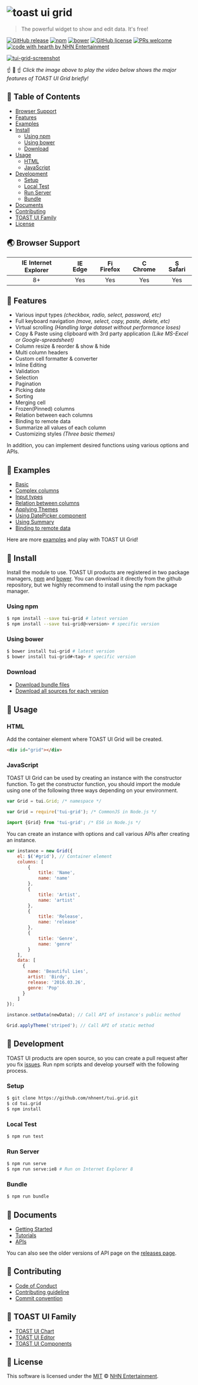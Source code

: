 # ![toast ui grid](https://cloud.githubusercontent.com/assets/12269489/13489851/a5ca2490-e16c-11e5-8d80-3bf6fe3b940d.png)

> The powerful widget to show and edit data. It's free!

[![GitHub release](https://img.shields.io/github/release/nhnent/tui.grid.svg)](https://github.com/nhnent/tui.grid/releases/latest)
[![npm](https://img.shields.io/npm/v/tui-grid.svg)](https://www.npmjs.com/package/tui-grid)
[![bower](https://img.shields.io/bower/v/tui-grid.svg)](https://github.com/nhnent/tui.grid/releases/latest)
[![GitHub license](https://img.shields.io/github/license/nhnent/tui.grid.svg)](https://github.com/nhnent/tui.grid/blob/production/LICENSE)
[![PRs welcome](https://img.shields.io/badge/PRs-welcome-ff69b4.svg)](https://github.com/nhnent/tui.grid/pulls)
[![code with hearth by NHN Entertainment](https://img.shields.io/badge/%3C%2F%3E%20with%20%E2%99%A5%20by-NHN%20Entertainment-ff1414.svg)](https://github.com/nhnent)

[![tui-grid-screenshot](https://user-images.githubusercontent.com/18183560/35043725-fde63120-fbd0-11e7-8952-66eb7750a8b5.png)](https://www.youtube.com/watch?v=pyPlOFhexQk)

☝️ 👀 ☝️ _Click the image above to play the video below shows the major features of TOAST UI Grid briefly!_

## 🚩 Table of Contents
* [Browser Support](#-browser-support)
* [Features](#-features)
* [Examples](#-examples)
* [Install](#-install)
  * [Using npm](#using-npm)
  * [Using bower](#using-bower)
  * [Download](#download)
* [Usage](#-usage)
  * [HTML](#html)
  * [JavaScript](#javascript)
* [Development](#-development)
  * [Setup](#setup)
  * [Local Test](#local-test)
  * [Run Server](#run-server)
  * [Bundle](#bundle)
* [Documents](#-documents)
* [Contributing](#-contributing)
* [TOAST UI Family](#-toast-ui-family)
* [License](#-license)

## 🌏 Browser Support
|<img src="https://user-images.githubusercontent.com/1215767/34348590-250b3ca2-ea4f-11e7-9efb-da953359321f.png" alt="IE / Edge" width="16px" height="16px" /> Internet Explorer | <img src="https://user-images.githubusercontent.com/1215767/34348380-93e77ae8-ea4d-11e7-8696-9a989ddbbbf5.png" alt="IE / Edge" width="16px" height="16px" /> Edge | <img src="https://user-images.githubusercontent.com/1215767/34348383-9e7ed492-ea4d-11e7-910c-03b39d52f496.png" alt="Firefox" width="16px" height="16px" /> Firefox | <img src="https://user-images.githubusercontent.com/1215767/34348387-a2e64588-ea4d-11e7-8267-a43365103afe.png" alt="Chrome" width="16px" height="16px" /> Chrome | <img src="https://user-images.githubusercontent.com/1215767/34348394-a981f892-ea4d-11e7-9156-d128d58386b9.png" alt="Safari" width="16px" height="16px" /> Safari |
| :---------: | :---------: | :---------: | :---------: | :---------: |
| 8+ | Yes | Yes | Yes | Yes |


## 🎨 Features
* Various input types *(checkbox, radio, select, password, etc)*
* Full keyboard navigation *(move, select, copy, paste, delete, etc)*
* Virtual scrolling *(Handling large dataset without performance loses)*
* Copy & Paste using clipboard with 3rd party application *(Like MS-Excel or Google-spreadsheet)*
* Column resize & reorder & show & hide
* Multi column headers
* Custom cell formatter & converter
* Inline Editing
* Validation
* Selection
* Pagination
* Picking date
* Sorting
* Merging cell
* Frozen(Pinned) columns
* Relation between each columns
* Binding to remote data
* Summarize all values of each column
* Customizing styles *(Three basic themes)*

In addition, you can implement desired functions using various options and APIs.

## 🐾 Examples

* [Basic](https://nhnent.github.io/tui.grid/api/tutorial-example01-basic.html)
* [Complex columns](https://nhnent.github.io/tui.grid/api/tutorial-example03-complex-columns.html)
* [Input types](https://nhnent.github.io/tui.grid/api/tutorial-example04-input-types.html)
* [Relation between columns](https://nhnent.github.io/tui.grid/api/tutorial-example05-relation-columns.html)
* [Applying Themes](https://nhnent.github.io/tui.grid/api/tutorial-example07-applying-themes.html)
* [Using DatePicker component](https://nhnent.github.io/tui.grid/api/tutorial-example08-using-datepicker.html)
* [Using Summary](https://nhnent.github.io/tui.grid/api/tutorial-example09-using-summary.html)
* [Binding to remote data](https://nhnent.github.io/tui.grid/api/tutorial-example10-using-net.html)

Here are more [examples](https://nhnent.github.io/tui.grid/api/tutorial-example01-basic.html) and play with TOAST UI Grid!

## 💾 Install

Install the module to use. TOAST UI products are registered in two package managers, [npm](https://www.npmjs.com/) and [bower](https://bower.io/). You can download it directly from the github repository, but we highly recommend to install using the npm package manager.

### Using npm

``` sh
$ npm install --save tui-grid # latest version
$ npm install --save tui-grid@<version> # specific version
```

### Using bower

``` sh
$ bower install tui-grid # latest version
$ bower install tui-grid#<tag> # specific version
```

### Download

* [Download bundle files](https://github.com/nhnent/tui.grid/tree/production/dist)
* [Download all sources for each version](https://github.com/nhnent/tui.grid/releases)

## 🔨 Usage

### HTML

Add the container element where TOAST UI Grid will be created.

``` html
<div id="grid"></div>
```

### JavaScript

TOAST UI Grid can be used by creating an instance with the constructor function.
To get the constructor function, you should import the module using one of the following three ways depending on your environment.

``` javascript
var Grid = tui.Grid; /* namespace */
```
``` javascript
var Grid = require('tui-grid'); /* CommonJS in Node.js */
```
``` javascript
import {Grid} from 'tui-grid'; /* ES6 in Node.js */
```

You can create an instance with options and call various APIs after creating an instance.

``` javascript
var instance = new Grid({
    el: $('#grid'), // Container element
    columns: [
        {
            title: 'Name',
            name: 'name'
        },
        {
            title: 'Artist',
            name: 'artist'
        },
        {
            title: 'Release',
            name: 'release'
        },
        {
            title: 'Genre',
            name: 'genre'
        }
    ],
    data: [
      {
        name: 'Beautiful Lies',
        artist: 'Birdy',
        release: '2016.03.26',
        genre: 'Pop'
      }
    ]
});

instance.setData(newData); // Call API of instance's public method

Grid.applyTheme('striped'); // Call API of static method
```

## 🔧 Development

TOAST UI products are open source, so you can create a pull request after you fix [issues](https://github.com/nhnent/tui.grid/issues). Run npm scripts and develop yourself with the following process.

### Setup

``` sh
$ git clone https://github.com/nhnent/tui.grid.git
$ cd tui.grid
$ npm install
```

### Local Test

``` sh
$ npm run test
```

### Run Server

``` sh
$ npm run serve
$ npm run serve:ie8 # Run on Internet Explorer 8
```

### Bundle

``` sh
$ npm run bundle
```


## 📙 Documents
* [Getting Started](https://github.com/nhnent/tui.grid/wiki/Getting-Started)
* [Tutorials](https://github.com/nhnent/tui.grid/wiki)
* [APIs](https://nhnent.github.io/tui.grid/api)

You can also see the older versions of API page on the [releases page](https://github.com/nhnent/tui.grid/releases).

## 💬 Contributing
* [Code of Conduct](CODE_OF_CONDUCT.md)
* [Contributing guideline](CONTRIBUTING.md)
* [Commit convention](https://github.com/nhnent/tui.editor/blob/production/docs/COMMIT_MESSAGE_CONVENTION.md)

## 🍞 TOAST UI Family
* [TOAST UI Chart](https://github.com/nhnent/tui.chart)
* [TOAST UI Editor](https://github.com/nhnent/tui.editor)
* [TOAST UI Components](https://github.com/nhnent)

## 📜 License
This software is licensed under the [MIT](https://github.com/nhnent/tui.grid/blob/production/LICENSE) © [NHN Entertainment](https://github.com/nhnent).
